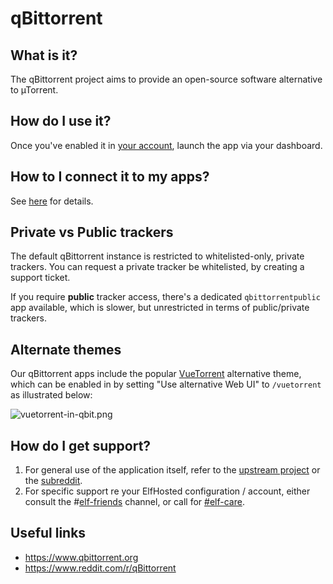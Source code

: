 # qBittorrent

## What is it?

The qBittorrent project aims to provide an open-source software alternative to µTorrent.

## How do I use it?

Once you've enabled it in [your account](https://elfhosted.com/tenant/apps/0), launch the app via your dashboard.

## How to I connect it to my apps?

See [here](/Reference/Interconnecting-Apps) for details.

## Private vs Public trackers

The default qBittorrent instance is restricted to whitelisted-only, private trackers. You can request a private tracker be whitelisted, by creating a support ticket.

If you require **public** tracker access, there's a dedicated `qbittorrentpublic` app available, which is slower, but unrestricted in terms of public/private trackers.

## Alternate themes

Our qBittorrent apps include the popular [VueTorrent](https://github.com/WDaan/VueTorrent) alternative theme, which can be enabled in by setting "Use alternative Web UI" to `/vuetorrent` as illustrated below:

![vuetorrent-in-qbit.png](/vuetorrent-in-qbit.png)

## How do I get support?

1. For general use of the application itself, refer to the [upstream project](https://www.qbittorrent.org/) or the [subreddit](https://www.reddit.com/r/qBittorrent/).
2. For specific support re your ElfHosted configuration / account, either consult the #[elf-friends](https://discord.com/channels/396055506072109067/1118645576884572303) channel, or call for [#elf-care](https://discord.com/channels/396055506072109067/1119478614287712337).

## Useful links

* https://www.qbittorrent.org
* https://www.reddit.com/r/qBittorrent